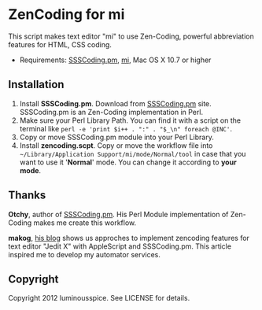 # ZenCoding for mi #

This script makes text editor "mi" to use Zen-Coding, powerful abbreviation features for HTML, CSS coding.

- Requirements: [SSSCoding.pm][SSSCPM], [mi](http://www.mimikaki.net/), Mac OS X 10.7 or higher

## Installation ##

1. Install **SSSCoding.pm**. Download from [SSSCoding.pm][SSSCPM] site. SSSCoding.pm is an Zen-Coding implementation in Perl.
2. Make sure your Perl Library Path. You can find it with a script on the terminal like `perl -e 'print $i++ . ":" . "$_\n" foreach @INC'`.
3. Copy or move SSSCoding.pm module into your Perl Library.
4. Install **zencoding.scpt**. Copy or move the workflow file into `~/Library/Application Support/mi/mode/Normal/tool` in case that you want to use it '**Normal**' mode. You can change it according to **your mode**.


## Thanks ##

**Otchy**, author of [SSSCoding.pm][SSSCPM]. His Perl Module implementation of Zen-Coding makes me create this workflow.

**makog**, [his blog](http://d.hatena.ne.jp/makog/20110706/1309969364) shows us approches to implement zencoding features for text editor "Jedit X" with AppleScript and SSSCoding.pm. This article inspired me to develop my automator services.

## Copyright ##

Copyright 2012 luminousspice. See LICENSE for details.

[SSSCPM]: http://www.otchy.net/20100225/zen-coding-for-perl/